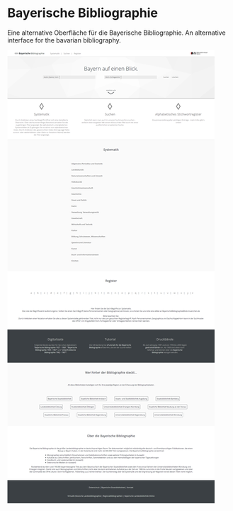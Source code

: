 # Bayerische Bibliographie

Eine alternative Oberfläche für die Bayerische Bibliographie.
An alternative interface for the bavarian bibliography.

![BayBibl alternative Oberfläche](https://github.com/LuisMossburger/BayBibl/blob/master/BayBibl.png)
